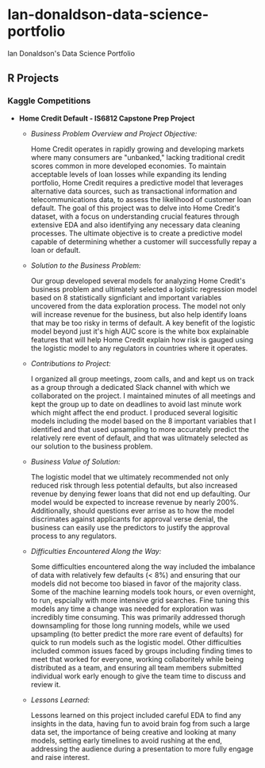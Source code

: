 # Ian-donaldson-data-science-portfolio
Ian Donaldson's Data Science Portfolio

## R Projects  

### Kaggle Competitions  
+ **Home Credit Default - IS6812 Capstone Prep Project**
  + *Business Problem Overview and Project Objective:*
        
    Home Credit operates in rapidly growing and developing markets where many 
consumers are "unbanked," lacking traditional credit scores common in more 
developed economies. To maintain acceptable levels of loan losses while 
expanding its lending portfolio, Home Credit requires a predictive model that 
leverages alternative data sources, such as transactional information and 
telecommunications data, to assess the likelihood of customer loan default. The goal of this project was to delve into Home Credit's dataset, with a focus on understanding crucial features through extensive EDA and also identifying any necessary data cleaning 
processes. The ultimate objective is to create a predictive model capable of 
determining whether a customer will successfully repay a loan or default.

  + *Solution to the Business Problem:*

      Our group developed several models for analyzing Home Credit's business problem and ultimately selected a logistic regression model based on 8 statistically signficiant and important variables uncovered from the data exploration process. The model not only will increase revenue for the business, but also help identify loans that may be too risky in terms of default. A key benefit of the logistic model beyond just it's high AUC score is the white box explainable features that will help Home Credit explain how risk is gauged using the logistic model to any regulators in countries where it operates.

  + *Contributions to Project:*

    I organized all group meetings, zoom calls, and and kept us on track as a group through a dedicated Slack channel with which we collaborated on the project. I maintained minutes of all meetings and kept the group up to date on deadlines to avoid last minute work which might affect the end product. I produced several logisitic models including the model based on the 8 important variables that I identified and that used upsampling to more accurately predict the relatively rere event of default, and that was ulitmately selected as our solution to the business problem.

  + *Business Value of Solution:*

    The logistic model that we ultimately recommended not only reduced risk through less potential defaults, but also increased revenue by denying fewer loans that did not end up defaulting. Our model would be expected to increase revenue by nearly 200%. Additionally, should questions ever arrise as to how the model discrimates against applicants for approval verse denial, the business can easily use the predictors to justify the approval process to any regulators.  

  +  *Difficulties Encountered Along the Way:*

      Some difficulties encountered along the way included the imbalance of data with relatively few defaults (< 8%) and ensuring that our models did not become too biased in favor of the majority class. Some of the machine learning  models took hours, or even overnight, to run, espcially with more intensive grid searches. Fine tuning this models any time a change was needed for exploration was incredibly time consuming. This was primarily addressed thorugh downsampling for those long running models, while we used upsampling (to better predict the more rare event of defaults) for quick to run models such as the logistic model. Other difficulties included common issues faced by groups including finding times to meet that worked for everyone, working collaboritely while being distributed as a team, and ensuring all team members submitted individual work early enough to give the team time to discuss and review it.

  + *Lessons Learned:*

    Lessons learned on this project included careful EDA to find any insights in the data, having fun to avoid brain fog from such a large data set, the importance of being creative and looking at many models, setting early timelines to avoid rushing at the end, addressing the audience during a presentation to more fully engage and raise interest.

    

    
